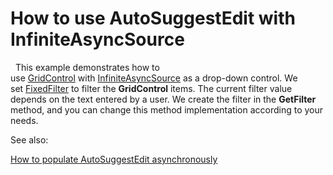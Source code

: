 # How to use AutoSuggestEdit with InfiniteAsyncSource
 
This example demonstrates how to use [GridControl](https://docs.devexpress.com/WPF/DevExpress.Xpf.Grid.GridControl) with [InfiniteAsyncSource](https://docs.devexpress.com/WPF/10803/controls-and-libraries/data-grid/binding-to-data/binding-to-any-data-source-with-virtual-sources) as a drop-down control. We set [FixedFilter](https://docs.devexpress.com/WPF/DevExpress.Xpf.Grid.DataControlBase.FixedFilter) to filter the **GridControl** items. The current filter value depends on the text entered by a user. We create the filter in the **GetFilter** method, and you can change this method implementation according to your needs. 

See also:

[How to populate AutoSuggestEdit asynchronously](https://github.com/DevExpress-Examples/How-to-populate-AutoSuggestEdit-asynchronously)
